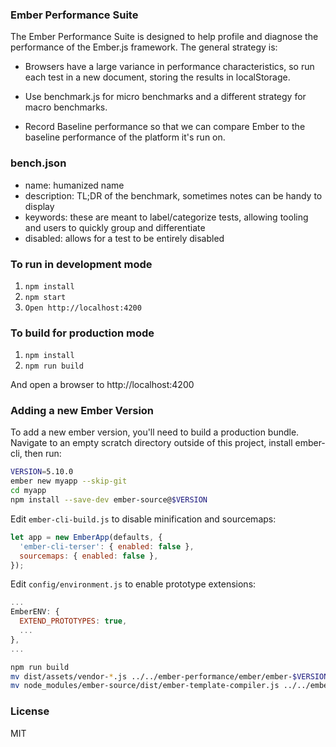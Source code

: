 ### Ember Performance Suite

The Ember Performance Suite is designed to help profile and diagnose
the performance of the Ember.js framework. The general strategy is:

- Browsers have a large variance in performance characteristics, so
  run each test in a new document, storing the results in localStorage.

- Use benchmark.js for micro benchmarks and a different strategy for
  macro benchmarks.

- Record Baseline performance so that we can compare Ember to the
  baseline performance of the platform it's run on.

### bench.json

* name: humanized name
* description: TL;DR of the benchmark, sometimes notes can be handy to display
* keywords: these are meant to label/categorize tests, allowing tooling and users to quickly group and differentiate
* disabled: allows for a test to be entirely disabled

### To run in development mode

1. `npm install`
2. `npm start`
3. `Open http://localhost:4200`

### To build for production mode

1. `npm install`
2. `npm run build`

And open a browser to http://localhost:4200

### Adding a new Ember Version

To add a new ember version, you'll need to build a production bundle.
Navigate to an empty scratch directory outside of this project, install
ember-cli, then run:
```bash
VERSION=5.10.0
ember new myapp --skip-git
cd myapp
npm install --save-dev ember-source@$VERSION
```

Edit `ember-cli-build.js` to disable minification and sourcemaps:

```javascript
let app = new EmberApp(defaults, {
  'ember-cli-terser': { enabled: false },
  sourcemaps: { enabled: false },
});
```

Edit `config/environment.js` to enable prototype extensions:

```javascript
...
EmberENV: {
  EXTEND_PROTOTYPES: true,
  ...
},
...
```

```bash
npm run build
mv dist/assets/vendor-*.js ../../ember-performance/ember/ember-$VERSION.prod.js
mv node_modules/ember-source/dist/ember-template-compiler.js ../../ember-performance/ember/ember-$VERSION.template-compiler.js
```

### License

MIT
